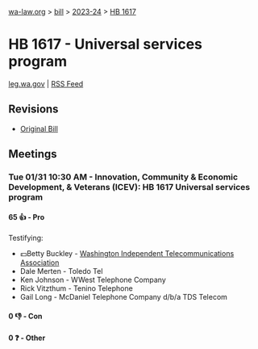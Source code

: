 [wa-law.org](/) > [bill](/bill/) > [2023-24](/bill/2023-24/) > [HB 1617](/bill/2023-24/hb/1617/)

# HB 1617 - Universal services program
[leg.wa.gov](https://app.leg.wa.gov/billsummary?BillNumber=1617&Year=2023&Initiative=false) | [RSS Feed](./rss.xml)

## Revisions
* [Original Bill](1/)

## Meetings
### Tue 01/31 10:30 AM - Innovation, Community & Economic Development, & Veterans (ICEV): HB 1617 Universal services program
#### 65 👍 - Pro
Testifying:
* 💵Betty Buckley - [Washington Independent Telecommunications Association](/org/washington_independent_telecommunications_association/)
* Dale Merten - Toledo Tel
* Ken Johnson - WWest Telephone Company
* Rick Vitzthum - Tenino Telephone
* Gail Long - McDaniel Telephone Company d/b/a TDS Telecom

#### 0 👎 - Con

#### 0 ❓ - Other
